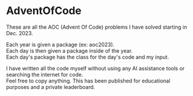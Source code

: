 # AdventOfCode
These are all the AOC (Advent Of Code) problems I have solved starting in Dec. 2023.

Each year is given a package (ex: aoc2023).<br>
Each day is then given a package inside of the year.<br>
Each day's package has the class for the day's code and my input.

I have written all the code myself without using any AI assistance tools or searching the internet for code.<br>
Feel free to copy anything. This has been published for educational purposes and a private leaderboard.
